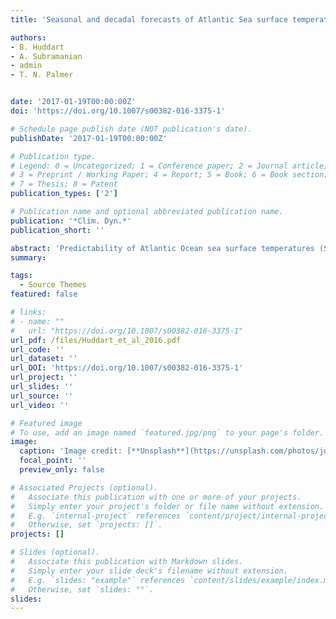 ```yaml
---
title: 'Seasonal and decadal forecasts of Atlantic Sea surface temperatures using a linear inverse model'

authors:
- B. Huddart
- A. Subramanian 
- admin 
- T. N. Palmer


date: '2017-01-19T00:00:00Z'
doi: 'https://doi.org/10.1007/s00382-016-3375-1'

# Schedule page publish date (NOT publication's date).
publishDate: '2017-01-19T00:00:00Z'

# Publication type.
# Legend: 0 = Uncategorized; 1 = Conference paper; 2 = Journal article;
# 3 = Preprint / Working Paper; 4 = Report; 5 = Book; 6 = Book section;
# 7 = Thesis; 8 = Patent
publication_types: ['2']

# Publication name and optional abbreviated publication name.
publication: '*Clim. Dyn.*'
publication_short: ''

abstract: 'Predictability of Atlantic Ocean sea surface temperatures (SST) on seasonal and decadal timescales is investigated using a suite of statistical linear inverse models (LIM). Observed monthly SST anomalies in the Atlantic sector (between 22∘S and 66∘N) are used to construct the LIMs for seasonal and decadal prediction. The forecast skills of the LIMs are then compared to that from two current operational forecast systems. Results indicate that the LIM has good forecast skill for time periods of 3–4 months on the seasonal timescale with enhanced predictability in the spring season. On decadal timescales, the impact of inter-annual and intra-annual variability on the predictability is also investigated. The results show that the suite of LIMs have forecast skill for about 3–4 years over most of the domain when we use only the decadal variability for the construction of the LIM. Including higher frequency variability helps improve the forecast skill and maintains the correlation of LIM predictions with the observed SST anomalies for longer periods. These results indicate the importance of temporal scale interactions in improving predictability on decadal timescales. Hence, LIMs can not only be used as benchmarks for estimates of statistical skill but also to isolate contributions to the forecast skills from different timescales, spatial scales or even model' 
summary: 

tags:
  - Source Themes
featured: false

# links:
# - name: ""
#   url: "https://doi.org/10.1007/s00382-016-3375-1"
url_pdf: /files/Huddart_et_al_2016.pdf
url_code: ''
url_dataset: ''
url_DOI: 'https://doi.org/10.1007/s00382-016-3375-1'
url_project: ''
url_slides: ''
url_source: ''
url_video: ''

# Featured image
# To use, add an image named `featured.jpg/png` to your page's folder.
image:
  caption: 'Image credit: [**Unsplash**](https://unsplash.com/photos/jdD8gXaTZsc)'
  focal_point: ''
  preview_only: false

# Associated Projects (optional).
#   Associate this publication with one or more of your projects.
#   Simply enter your project's folder or file name without extension.
#   E.g. `internal-project` references `content/project/internal-project/index.md`.
#   Otherwise, set `projects: []`.
projects: []

# Slides (optional).
#   Associate this publication with Markdown slides.
#   Simply enter your slide deck's filename without extension.
#   E.g. `slides: "example"` references `content/slides/example/index.md`.
#   Otherwise, set `slides: ""`.
slides:
---
```

